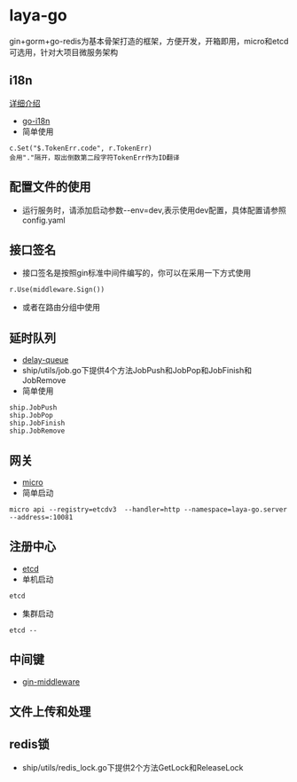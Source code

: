 # laya-go
gin+gorm+go-redis为基本骨架打造的框架，方便开发，开箱即用，micro和etcd可选用，针对大项目微服务架构

## i18n
[详细介绍](https://github.com/LaYa-op/laya-go/wiki/i18n)

- [go-i18n](https://github.com/nicksnyder/go-i18n)
- 简单使用
```
c.Set("$.TokenErr.code", r.TokenErr)
会用"."隔开，取出倒数第二段字符TokenErr作为ID翻译
```

## 配置文件的使用
- 运行服务时，请添加启动参数--env=dev,表示使用dev配置，具体配置请参照config.yaml

## 接口签名
- 接口签名是按照gin标准中间件编写的，你可以在采用一下方式使用
```
r.Use(middleware.Sign())
```
- 或者在路由分组中使用

## 延时队列
- [delay-queue](https://github.com/ouqiang/delay-queue)
- ship/utils/job.go下提供4个方法JobPush和JobPop和JobFinish和JobRemove
- 简单使用
```
ship.JobPush
ship.JobPop
ship.JobFinish
ship.JobRemove
```

## 网关
- [micro](https://github.com/micro/micro)
- 简单启动
```
micro api --registry=etcdv3  --handler=http --namespace=laya-go.server --address=:10081
```

## 注册中心
- [etcd](https://github.com/etcd-io/etcd)
- 单机启动
```
etcd
```
- 集群启动
```
etcd --
```

## 中间键
- [gin-middleware](https://github.com/gin-gonic/gin)

## 文件上传和处理

## redis锁
- ship/utils/redis_lock.go下提供2个方法GetLock和ReleaseLock